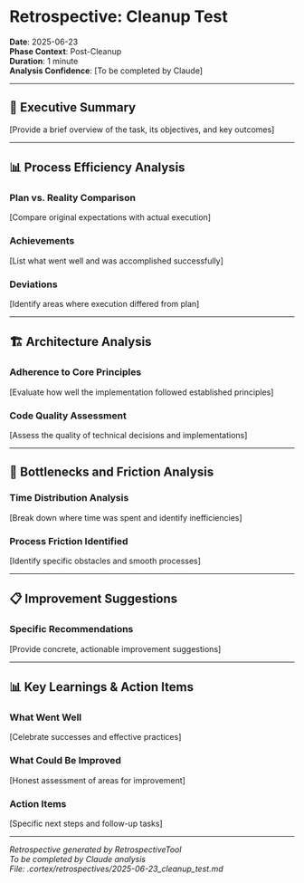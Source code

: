 # Retrospective: Cleanup Test

**Date**: 2025-06-23  
**Phase Context**: Post-Cleanup  
**Duration**: 1 minute  
**Analysis Confidence**: [To be completed by Claude]  

---

## 🎯 Executive Summary

[Provide a brief overview of the task, its objectives, and key outcomes]

---

## 📊 Process Efficiency Analysis

### Plan vs. Reality Comparison
[Compare original expectations with actual execution]

### Achievements
[List what went well and was accomplished successfully]

### Deviations  
[Identify areas where execution differed from plan]

---

## 🏗️ Architecture Analysis

### Adherence to Core Principles
[Evaluate how well the implementation followed established principles]

### Code Quality Assessment
[Assess the quality of technical decisions and implementations]

---

## 🚧 Bottlenecks and Friction Analysis

### Time Distribution Analysis
[Break down where time was spent and identify inefficiencies]

### Process Friction Identified
[Identify specific obstacles and smooth processes]

---

## 📋 Improvement Suggestions

### Specific Recommendations
[Provide concrete, actionable improvement suggestions]

---

## 📊 Key Learnings & Action Items

### What Went Well
[Celebrate successes and effective practices]

### What Could Be Improved
[Honest assessment of areas for improvement]

### Action Items
[Specific next steps and follow-up tasks]

---

*Retrospective generated by RetrospectiveTool*  
*To be completed by Claude analysis*  
*File: .cortex/retrospectives/2025-06-23_cleanup_test.md*
